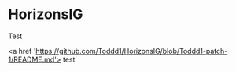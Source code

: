 # HorizonsIG

<p>Test</p> 
          
<a href 'https://github.com/Toddd1/HorizonsIG/blob/Toddd1-patch-1/README.md'> test</a>


  
       

